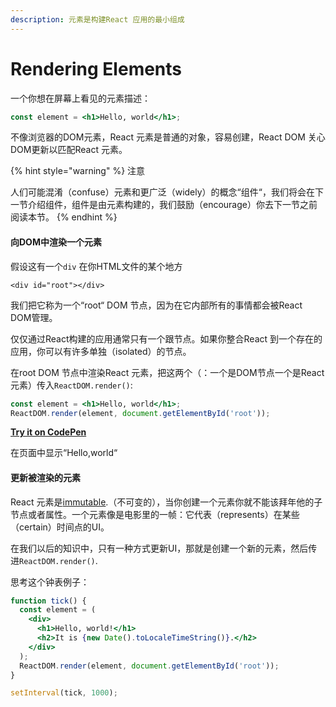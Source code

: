 ```yaml
---
description: 元素是构建React 应用的最小组成
---
```


# Rendering Elements

一个你想在屏幕上看见的元素描述：

```jsx
const element = <h1>Hello, world</h1>;
```

不像浏览器的DOM元素，React 元素是普通的对象，容易创建，React DOM 关心DOM更新以匹配React 元素。

{% hint style="warning" %}
注意

人们可能混淆（confuse）元素和更广泛（widely）的概念“组件“，我们将会在下一节介绍组件，组件是由元素构建的，我们鼓励（encourage）你去下一节之前阅读本节。
{% endhint %}

#### 向DOM中渲染一个元素

假设这有一个`div` 在你HTML文件的某个地方

```markup
<div id="root"></div>
```

我们把它称为一个“root“ DOM 节点，因为在它内部所有的事情都会被React DOM管理。

仅仅通过React构建的应用通常只有一个跟节点。如果你整合React 到一个存在的应用，你可以有许多单独（isolated）的节点。

在root DOM 节点中渲染React 元素，把这两个（：一个是DOM节点一个是React元素）传入`ReactDOM.render()`:

```jsx
const element = <h1>Hello, world</h1>;
ReactDOM.render(element, document.getElementById('root'));
```

[**Try it on CodePen**](https://reactjs.org/redirect-to-codepen/rendering-elements/render-an-element)

在页面中显示“Hello,world“

#### 更新被渲染的元素

React 元素是[immutable](https://en.wikipedia.org/wiki/Immutable_object).（不可变的），当你创建一个元素你就不能该拜年他的子节点或者属性。一个元素像是电影里的一帧：它代表（represents）在某些（certain）时间点的UI。

在我们以后的知识中，只有一种方式更新UI，那就是创建一个新的元素，然后传进`ReactDOM.render()`.

思考这个钟表例子：

```jsx
function tick() {
  const element = (
    <div>
      <h1>Hello, world!</h1>
      <h2>It is {new Date().toLocaleTimeString()}.</h2>
    </div>
  );
  ReactDOM.render(element, document.getElementById('root'));
}

setInterval(tick, 1000);
```











